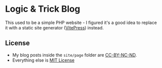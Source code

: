 # Logic & Trick Blog

This used to be a simple PHP website - I figured it's a good
idea to replace it with a static site generator
([VitePress](https://github.com/vuejs/vitepress)) instead.

## License

- My blog posts inside the `site/page` folder are
  [CC-BY-NC-ND](https://creativecommons.org/licenses/by-nc-nd/3.0/).
- Everything else is [MIT License](https://opensource.org/licenses/MIT)
